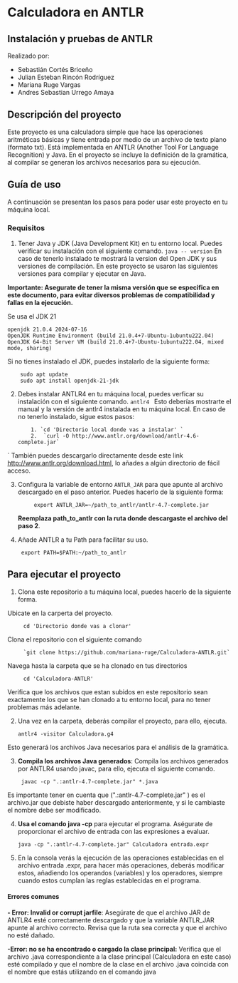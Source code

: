 # Calculadora en ANTLR
## Instalación y pruebas de ANTLR


Realizado por:

- Sebastián Cortés Briceño
- Julian Esteban Rincón Rodríguez
- Mariana Ruge Vargas
-  Andres Sebastian Urrego Amaya

## Descripción del proyecto
Este proyecto es una calculadora simple que hace las operaciones aritméticas básicas y tiene entrada por medio de un archivo de texto plano (formato txt). Está implementada en ANTLR (Another Tool For Language Recognition) y Java. En el proyecto se incluye la definición de la gramática, al compilar se generan los archivos necesarios para su ejecución.

## Guía de uso
A continuación se presentan los pasos para poder usar este proyecto en tu máquina local.
### Requisitos
1. Tener Java  y JDK (Java Development Kit) en tu entorno local. Puedes verificar su instalación con el siguiente comando.
`
java -- version
`
En caso de tenerlo instalado te mostrará la version del Open JDK y sus versiones de compilación.
En este proyecto se usaron las siguientes versiones para compilar y ejecutar en Java.

**Importante: Asegurate de tener la misma versión que se especifica en este documento, para evitar diversos problemas de compatibilidad y fallas en la ejecución.**

Se usa el JDK 21
````shell
openjdk 21.0.4 2024-07-16
OpenJDK Runtime Environment (build 21.0.4+7-Ubuntu-1ubuntu222.04)
OpenJDK 64-Bit Server VM (build 21.0.4+7-Ubuntu-1ubuntu222.04, mixed mode, sharing)
````
Si no tienes instalado el JDK, puedes instalarlo de la siguiente forma:
````shell
	sudo apt update
	sudo apt install openjdk-21-jdk
````

2. Debes instalar ANTLR4 en tu máquina local, puedes verficar su instalación con el siguiente comando.
	`
	antlr4 
	`
	Esto deberías mostrarte el manual y la versión de antlr4 instalada en tu máquina local.
	En caso de no tenerlo instalado, sigue estos pasos:
	````shell
		1. `cd 'Directorio local donde vas a instalar' ` 
		2.  `curl -O http://www.antlr.org/download/antlr-4.6-complete.jar` 
	````
`
	También puedes descargarlo directamente desde este  link http://www.antlr.org/download.html, lo añades a algún directorio de fácil acceso.

3. Configura la variable de entorno `ANTLR_JAR` para que apunte al archivo descargado en el paso anterior. Puedes hacerlo de la siguiente forma:
	
			export ANTLR_JAR=~/path_to_antlr/antlr-4.7-complete.jar
	
	**Reemplaza path_to_antlr con la ruta donde descargaste el archivo del paso 2**.

4. Añade ANTLR a tu Path para facilitar su uso.
	
		export PATH=$PATH:~/path_to_antlr
	


## Para ejecutar el proyecto
1. Clona este repositorio a tu máquina local, puedes hacerlo de la siguiente forma.

Ubicate en la carperta del proyecto.

		 cd 'Directorio donde vas a clonar'

Clona el repositorio con el siguiente comando

		 `git clone https://github.com/mariana-ruge/Calculadora-ANTLR.git`

Navega hasta la carpeta que se ha clonado en tus directorios

		 cd 'Calculadora-ANTLR'

Verifica que los archivos que estan subidos en este repositorio sean exactamente los que se han clonado a tu entorno local, para no tener problemas más adelante.

2.  Una vez en la carpeta,  deberás compilar el proyecto, para ello, ejecuta.

		antlr4 -visitor Calculadora.g4

Esto generará los archivos Java necesarios para el análisis de la gramática.

3. **Compila los archivos Java generados**: Compila los archivos generados por ANTLR4 usando javac, para ello, ejecuta el siguiente comando. 

		javac -cp ".:antlr-4.7-complete.jar" *.java

Es importante tener en cuenta  que  (".:antlr-4.7-complete.jar" ) es el archivo.jar que debiste haber descargado anteriormente, y si le cambiaste el nombre debe ser modificado.

4.  **Usa el  comando java -cp** para ejecutar el programa. Aségurate de proporcionar el archivo de entrada con las expresiones a evaluar.

		java -cp ".:antlr-4.7-complete.jar" Calculadora entrada.expr

5. En la consola verás la ejecución de las operaciones establecidas en el archivo entrada .expr,  para hacer más operaciones, deberás modificar estos, añadiendo los operandos (variables) y los operadores, siempre cuando estos cumplan las reglas establecidas en el programa.

#### Errores comunes
**- Error: Invalid or corrupt jarfile**: Asegúrate de que el archivo JAR de ANTLR4 esté correctamente descargado y que la variable ANTLR_JAR apunte al archivo correcto. Revisa que la ruta sea correcta y que el archivo no esté dañado.


**-Error: no se ha encontrado o cargado la clase principal:** Verifica que el archivo .java correspondiente a la clase principal (Calculadora en este caso) esté compilado y que el nombre de la clase en el archivo .java coincida con el nombre que estás utilizando en el comando java

